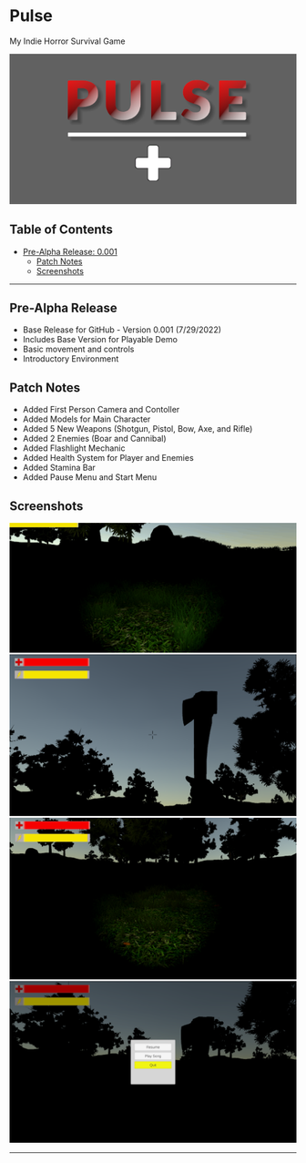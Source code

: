 # Pulse
My Indie Horror Survival Game

![Pulse PNG Logo](https://raw.githubusercontent.com/baa232/Pulse/main/Images/Pulse_Logo.png)

## Table of Contents

- [Pre-Alpha Release: 0.001](#pre-alpha-release)
    - [Patch Notes](#patch-notes)
    - [Screenshots](#screenshots)

---
## Pre-Alpha Release
- Base Release for GitHub - Version 0.001 (7/29/2022)
- Includes Base Version for Playable Demo
- Basic movement and controls
- Introductory Environment

## Patch Notes
- Added First Person Camera and Contoller
- Added Models for Main Character
- Added 5 New Weapons (Shotgun, Pistol, Bow, Axe, and Rifle)
- Added 2 Enemies (Boar and Cannibal)
- Added Flashlight Mechanic
- Added Health System for Player and Enemies
- Added Stamina Bar
- Added Pause Menu and Start Menu

## Screenshots

![Pulse GIF Chase Scene](https://raw.githubusercontent.com/baa232/Pulse/main/Images/Pulse_Chase_Scene.gif)
![Pulse PNG Sunset](https://raw.githubusercontent.com/baa232/Pulse/main/Images/Pulse_Sunset.png)
![Pulse PNG Flashlight](https://raw.githubusercontent.com/baa232/Pulse/main/Images/Pulse_Flashlight.png)
![Pulse PNG Pause Menu](https://raw.githubusercontent.com/baa232/Pulse/main/Images/Pulse_Pause_Menu.png)

---
